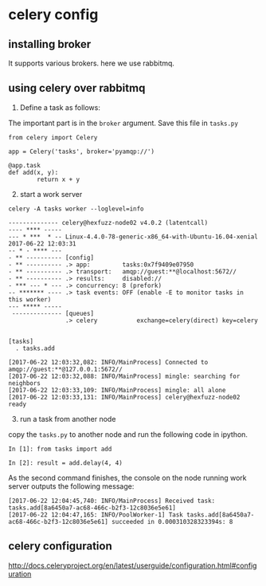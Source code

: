 # celery config


## installing broker

It supports various brokers. here we use rabbitmq.


## using celery over rabbitmq

1. Define a task as follows:

The important part is in the `broker` argument.
Save this file in `tasks.py`

```
from celery import Celery

app = Celery('tasks', broker='pyamqp://')

@app.task
def add(x, y):
        return x + y
```


2. start a work server

```
celery -A tasks worker --loglevel=info

-------------- celery@hexfuzz-node02 v4.0.2 (latentcall)
---- **** ----- 
--- * ***  * -- Linux-4.4.0-78-generic-x86_64-with-Ubuntu-16.04-xenial 2017-06-22 12:03:31
-- * - **** --- 
- ** ---------- [config]
- ** ---------- .> app:         tasks:0x7f9409e07950
- ** ---------- .> transport:   amqp://guest:**@localhost:5672//
- ** ---------- .> results:     disabled://
- *** --- * --- .> concurrency: 8 (prefork)
-- ******* ---- .> task events: OFF (enable -E to monitor tasks in this worker)
--- ***** ----- 
 -------------- [queues]
                .> celery           exchange=celery(direct) key=celery
                

[tasks]
  . tasks.add

[2017-06-22 12:03:32,082: INFO/MainProcess] Connected to amqp://guest:**@127.0.0.1:5672//
[2017-06-22 12:03:32,088: INFO/MainProcess] mingle: searching for neighbors
[2017-06-22 12:03:33,109: INFO/MainProcess] mingle: all alone
[2017-06-22 12:03:33,131: INFO/MainProcess] celery@hexfuzz-node02 ready
```

3. run a task from another node

copy the `tasks.py` to another node and run the following code
in ipython.

```
In [1]: from tasks import add

In [2]: result = add.delay(4, 4)

```
As the second command finishes, the console on the node running work server
outputs the following message:

```
[2017-06-22 12:04:45,740: INFO/MainProcess] Received task: tasks.add[8a6450a7-ac68-466c-b2f3-12c8036e5e61]  
[2017-06-22 12:04:47,165: INFO/PoolWorker-1] Task tasks.add[8a6450a7-ac68-466c-b2f3-12c8036e5e61] succeeded in 0.000310328323394s: 8
```

## celery configuration

http://docs.celeryproject.org/en/latest/userguide/configuration.html#configuration
